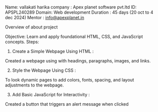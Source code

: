 Name: vallakati harika
company : Apex planet software pvt.ltd
ID: APSPL240289
Domain: Web development
Duration : 45 days (20 oct to 4 dec 2024)
Mentor : info@apexplanet.in

Overview of about project

Objective:
 Learn and apply foundational HTML, CSS, and JavaScript concepts.
 Steps:
 
1. Create a Simple Webpage Using HTML :

Created a webpage using with headings, paragraphs, images, and links.
 
2. Style the Webpage Using CSS :

 To look dynamic pages to add colors, fonts, spacing, and layout adjustments to the webpage.

3. Add Basic JavaScript for Interactivity :

  Created a button that triggers an alert message when clicked

